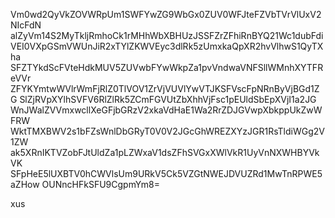 Vm0wd2QyVkZOVWRpUm1SWFYwZG9WbGx0ZUV0WFJteFZVbTVrVlUxV2NIcFdN
alZyVm14S2MyTkljRmhoCk1rMHhWbXBHUzJSSFZrZFhiRnBYQ21Wc1dubFdi
VEI0VXpGSmVWUnJiR2xTYlZKWVEyc3dlRk5zUmxkaQpXR2hvVlhwS1QyTXha
SFZTYkdScFVteHdkMUV5ZUVwbFYwWkpZa1pvVndwaVNFSllWMnhXYTFReVVr
ZFYKYmtwWVlrWmFjRlZ0TlVOV1ZrVjVUVlYwVTJKSFVscFpNRnByVjBGd1ZG
SlZjRVpXYlhSVFV6RlZlRk5ZCmFGVUtZbXhhVjFsc1pEUldSbEpXVjI1a2JG
WnJWalZVVmxwcllXeGFjbGRzV2xkaVdHaE1Wa2RrZDJGVwpXbkppUkZwWFRW
WktTMXBWV2s1bFZsWnlDbGRyT0V0V2JGcGhWREZXYzJGR1RsTldiWGg2V1ZW
ak5XRnIKTVZobFJtUldZa1pLZWxaV1dsZFhSVGxXWlVkR1UyVnNXWHBYVkVK
SFpHeE5lUXBTV0hCWVlsUm9URkV5Ck5VZGtNWEJDVUZRd1MwTnRPWE5aZHow
OUNncHFkSFU9CgpmYm8=

xus